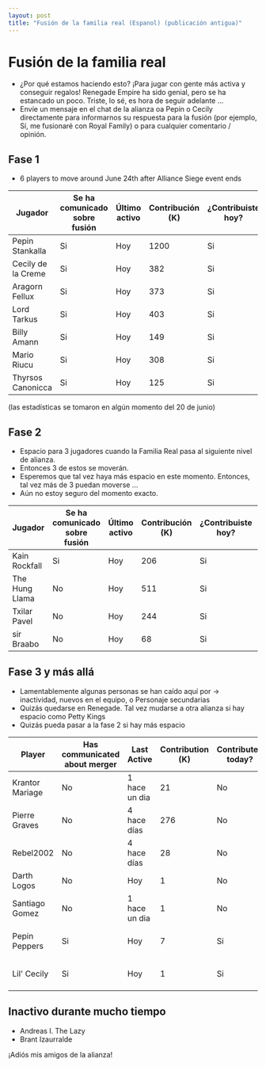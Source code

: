 ```yaml
---
layout: post
title: "Fusión de la familia real (Espanol) (publicación antigua)"
---
```


# Fusión de la familia real

- ¿Por qué estamos haciendo esto? ¡Para jugar con gente más activa y conseguir regalos! Renegade Empire ha sido genial, pero se ha estancado un poco.
  Triste, lo sé, es hora de seguir adelante ...
- Envíe un mensaje en el chat de la alianza oa Pepin o Cecily directamente para informarnos su respuesta para la fusión (por ejemplo, Sí, me fusionaré con Royal Family) o para cualquier comentario / opinión.

## Fase 1

- 6 players to move around June 24th after Alliance Siege event ends


| Jugador | Se ha comunicado sobre fusión | Último activo | Contribución (K) | ¿Contribuiste hoy? | KP (M) | Notas | 
| ---                   | ---                           | ---         | ---              | ---                | ---    | --- |
| Pepin Stankalla       | Si                           | Hoy       | 1200             | Si                | 597    | |
| Cecily de la Creme    | Si                           | Hoy       | 382              | Si                | 207    | |
| Aragorn Fellux        | Si                           | Hoy       | 373              | Si                | 216    | |
| Lord Tarkus           | Si                           | Hoy       | 403              | Si                | 181    | |
| Billy Amann           | Si                           | Hoy       | 149              | Si                | 27     | |
| Mario Riucu           | Si                           | Hoy       | 308              | Si                | 146    | Hablas espanol |
| Thyrsos Canonicca     | Si                           | Hoy       | 125              | Si                | 119    | |

(las estadísticas se tomaron en algún momento del 20 de junio)

## Fase 2

- Espacio para 3 jugadores cuando la Familia Real pasa al siguiente nivel de alianza.
- Entonces 3 de estos se moverán.
- Esperemos que tal vez haya más espacio en este momento. Entonces, tal vez más de 3 puedan moverse ...
- Aún no estoy seguro del momento exacto.


| Jugador | Se ha comunicado sobre fusión | Último activo | Contribución (K) | ¿Contribuiste hoy? | KP (M) | Notas |
| ---                   | ---                           | ---         | ---              | ---                | ---    | --- |
| Kain Rockfall         | Si                           | Hoy       | 206              | Si                | 116    | |
| The Hung Llama        | No                            | Hoy       | 511              | Si                | 200    | |
| Txilar Pavel          | No                            | Hoy       | 244              | Si                | 434    | |
| sir Braabo            | No                            | Hoy       | 68               | Si                | 83     | |

## Fase 3 y más allá

- Lamentablemente algunas personas se han caído aquí por -> inactividad, nuevos en el equipo, o Personaje secundarias
- Quizás quedarse en Renegade. Tal vez mudarse a otra alianza si hay espacio como Petty Kings
- Quizás pueda pasar a la fase 2 si hay más espacio

| Player                | Has communicated about merger | Last Active | Contribution (K) | Contributed today? | KP (M) | Notes |
| ---                   | ---                           | ---         | ---              | ---                | ---    | --- |
| Krantor Mariage       | No                            | 1 hace un dia   | 21               | No                 | 47     | |
| Pierre Graves         | No                            | 4 hace días  | 276              | No                 | 114    | |
| Rebel2002             | No                            | 4 hace días  | 28               | No                 | 45     | |
| Darth Logos           | No                            | Hoy       | 1                | No                 | 13     | Recientemente Unidos |
| Santiago Gomez        | No                            | 1 hace un dia   | 1                | No                 | 37     | Recientemente Unidos |
| Pepin Peppers         | Si                           | Hoy       | 7                | Si                | 4      | Pepin's Personaje secundaria |
| Lil' Cecily           | Si                           | Hoy       | 1                | Si                | 1      | Cecily's Personaje secundaria |

## Inactivo durante mucho tiempo

- Andreas I. The Lazy
- Brant Izaurralde

¡Adiós mis amigos de la alianza!
